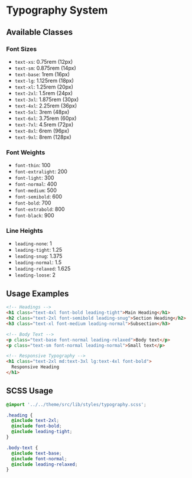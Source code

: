 # Typography System

## Available Classes

### Font Sizes
- `text-xs`: 0.75rem (12px)
- `text-sm`: 0.875rem (14px)
- `text-base`: 1rem (16px)
- `text-lg`: 1.125rem (18px)
- `text-xl`: 1.25rem (20px)
- `text-2xl`: 1.5rem (24px)
- `text-3xl`: 1.875rem (30px)
- `text-4xl`: 2.25rem (36px)
- `text-5xl`: 3rem (48px)
- `text-6xl`: 3.75rem (60px)
- `text-7xl`: 4.5rem (72px)
- `text-8xl`: 6rem (96px)
- `text-9xl`: 8rem (128px)

### Font Weights
- `font-thin`: 100
- `font-extralight`: 200
- `font-light`: 300
- `font-normal`: 400
- `font-medium`: 500
- `font-semibold`: 600
- `font-bold`: 700
- `font-extrabold`: 800
- `font-black`: 900

### Line Heights
- `leading-none`: 1
- `leading-tight`: 1.25
- `leading-snug`: 1.375
- `leading-normal`: 1.5
- `leading-relaxed`: 1.625
- `leading-loose`: 2

## Usage Examples

```html
<!-- Headings -->
<h1 class="text-4xl font-bold leading-tight">Main Heading</h1>
<h2 class="text-2xl font-semibold leading-snug">Section Heading</h2>
<h3 class="text-xl font-medium leading-normal">Subsection</h3>

<!-- Body Text -->
<p class="text-base font-normal leading-relaxed">Body text</p>
<p class="text-sm font-normal leading-normal">Small text</p>

<!-- Responsive Typography -->
<h1 class="text-2xl md:text-3xl lg:text-4xl font-bold">
  Responsive Heading
</h1>
```

## SCSS Usage

```scss
@import '../../theme/src/lib/styles/typography.scss';

.heading {
  @include text-2xl;
  @include font-bold;
  @include leading-tight;
}

.body-text {
  @include text-base;
  @include font-normal;
  @include leading-relaxed;
}
```
